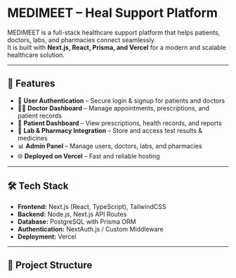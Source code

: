 # MEDIMEET – Heal Support Platform

MEDIMEET is a full-stack healthcare support platform that helps patients, doctors, labs, and pharmacies connect seamlessly.  
It is built with **Next.js, React, Prisma, and Vercel** for a modern and scalable healthcare solution.

---

## 🚀 Features
- 🔐 **User Authentication** – Secure login & signup for patients and doctors  
- 👨‍⚕️ **Doctor Dashboard** – Manage appointments, prescriptions, and patient records  
- 🧾 **Patient Dashboard** – View prescriptions, health records, and reports  
- 🧪 **Lab & Pharmacy Integration** – Store and access test results & medicines  
- 📊 **Admin Panel** – Manage users, doctors, labs, and pharmacies  
- 🌐 **Deployed on Vercel** – Fast and reliable hosting  

---

## 🛠️ Tech Stack
- **Frontend:** Next.js (React, TypeScript), TailwindCSS  
- **Backend:** Node.js, Next.js API Routes  
- **Database:** PostgreSQL with Prisma ORM  
- **Authentication:** NextAuth.js / Custom Middleware  
- **Deployment:** Vercel  

---

## 📂 Project Structure
